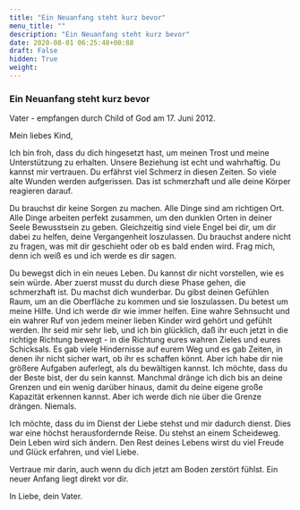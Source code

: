 ```yaml
---
title: "Ein Neuanfang steht kurz bevor"
menu_title: ""
description: "Ein Neuanfang steht kurz bevor"
date: 2020-08-01 06:25:48+00:88
draft: False
hidden: True
weight:
---
```

### Ein Neuanfang steht kurz bevor

Vater - empfangen durch Child of God am 17. Juni 2012.

Mein liebes Kind,

Ich bin froh, dass du dich hingesetzt hast, um meinen Trost und meine Unterstützung zu erhalten. Unsere Beziehung ist echt und wahrhaftig. Du kannst mir vertrauen. Du erfährst viel Schmerz in diesen Zeiten. So viele alte Wunden werden aufgerissen. Das ist schmerzhaft und alle deine Körper reagieren darauf.

Du brauchst dir keine Sorgen zu machen. Alle Dinge sind am richtigen Ort. Alle Dinge arbeiten perfekt zusammen, um den dunklen Orten in deiner Seele Bewusstsein zu geben. Gleichzeitig sind viele Engel bei dir, um dir dabei zu helfen, deine Vergangenheit loszulassen. Du brauchst andere nicht zu fragen, was mit dir geschieht oder ob es bald enden wird. Frag mich, denn ich weiß es und ich werde es dir sagen.

Du bewegst dich in ein neues Leben. Du kannst dir nicht vorstellen, wie es sein würde. Aber zuerst musst du durch diese Phase gehen, die schmerzhaft ist. Du machst dich wunderbar. Du gibst deinen Gefühlen Raum, um an die Oberfläche zu kommen und sie loszulassen. Du betest um meine Hilfe. Und ich werde dir wie immer helfen. Eine wahre Sehnsucht und ein wahrer Ruf von jedem meiner lieben Kinder wird gehört und gefühlt werden. Ihr seid mir sehr lieb, und ich bin glücklich, daß ihr euch jetzt in die richtige Richtung bewegt - in die Richtung eures wahren Zieles und eures Schicksals. Es gab viele Hindernisse auf eurem Weg und es gab Zeiten, in denen ihr nicht sicher wart, ob ihr es schaffen könnt. Aber ich habe dir nie größere Aufgaben auferlegt, als du bewältigen kannst. Ich möchte, dass du der Beste bist, der du sein kannst. Manchmal dränge ich dich bis an deine Grenzen und ein wenig darüber hinaus, damit du deine eigene große Kapazität erkennen kannst. Aber ich werde dich nie über die Grenze drängen. Niemals.

Ich möchte, dass du im Dienst der Liebe stehst und mir dadurch dienst. Dies war eine höchst herausfordernde Reise. Du stehst an einem Scheideweg. Dein Leben wird sich ändern. Den Rest deines Lebens wirst du viel Freude und Glück erfahren, und viel Liebe.

Vertraue mir darin, auch wenn du dich jetzt am Boden zerstört fühlst. Ein neuer Anfang liegt direkt vor dir.

In Liebe, dein Vater.
